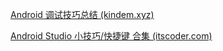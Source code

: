 [Android 调试技巧总结 (kindem.xyz)](https://www.kindem.xyz/post/21/)

[Android Studio 小技巧/快捷键 合集 (itscoder.com)](https://jaeger.itscoder.com/android/2016/02/14/android-studio-tips.html)